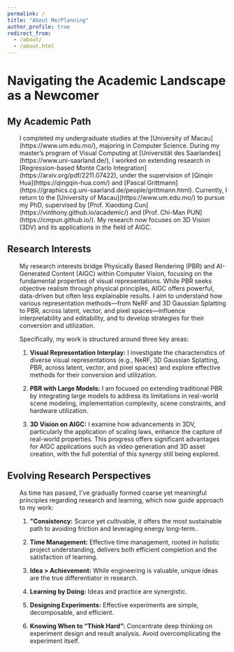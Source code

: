 ```yaml
---
permalink: /
title: "About Me/Planning"
author_profile: true
redirect_from: 
  - /about/
  - /about.html
---
```


# Navigating the Academic Landscape as a Newcomer

## My Academic Path

<div style="margin-left: 2em;">
I completed my undergraduate studies at the [University of Macau](https://www.um.edu.mo/), majoring in Computer Science. During my master’s program of Visual Computing at [Universität des Saarlandes](https://www.uni-saarland.de/), I worked on extending research in [Regression-based Monte Carlo Integration](https://arxiv.org/pdf/2211.07422), under the supervision of [Qinqin Hua](https://qingqin-hua.com/) and [Pascal Grittmann](https://graphics.cg.uni-saarland.de/people/grittmann.html). Currently, I return to the [University of Macau](https://www.um.edu.mo/) to pursue my PhD, supervised by [Prof. Xiaodong Cun](https://vinthony.github.io/academic/) and [Prof. Chi-Man PUN](https://cmpun.github.io/). My research now focuses on 3D Vision (3DV) and its applications in the field of AIGC.
</div>

## Research Interests

<div style="margin-left: 2em;">
My research interests bridge Physically Based Rendering (PBR) and AI-Generated Content (AIGC) within Computer Vision, focusing on the fundamental properties of visual representations. While PBR seeks objective realism through physical principles, AIGC offers powerful, data-driven but often less explainable results. I aim to understand how various representation methods—from NeRF and 3D Gaussian Splatting to PBR, across latent, vector, and pixel spaces—influence interpretability and editability, and to develop strategies for their conversion and utilization.

Specifically, my work is structured around three key areas:

1. **Visual Representation Interplay:** I investigate the characteristics of diverse visual representations (e.g., NeRF, 3D Gaussian Splatting, PBR, across latent, vector, and pixel spaces) and explore effective methods for their conversion and utilization.

2. **PBR with Large Models:** I am focused on extending traditional PBR by integrating large models to address its limitations in real-world scene modeling, implementation complexity, scene constraints, and hardware utilization.

3. **3D Vision on AIGC:** I examine how advancements in 3DV, particularly the application of scaling laws, enhance the capture of real-world properties. This progress offers significant advantages for AIGC applications such as video generation and 3D asset creation, with the full potential of this synergy still being explored.
</div>

## Evolving Research Perspectives

<div style="margin-left: 2em;">
As time has passed, I've gradually formed coarse yet meaningful principles regarding research and learning, which now guide approach to my work:

1. **"Consistency:** Scarce yet cultivable, it offers the most sustainable path to avoiding friction and leveraging energy long-term..

2. **Time Management:** Effective time management, rooted in holistic project understanding, delivers both efficient completion and the satisfaction of learning.

3. **Idea > Achievement:** While engineering is valuable, unique ideas are the true differentiator in research.

4. **Learning by Doing:** Ideas and practice are synergistic.

5. **Designing Experiments:** Effective experiments are simple, decomposable, and efficient.

6. **Knowing When to “Think Hard”:** Concentrate deep thinking on experiment design and result analysis. Avoid overcomplicating the experiment itself.
</div>